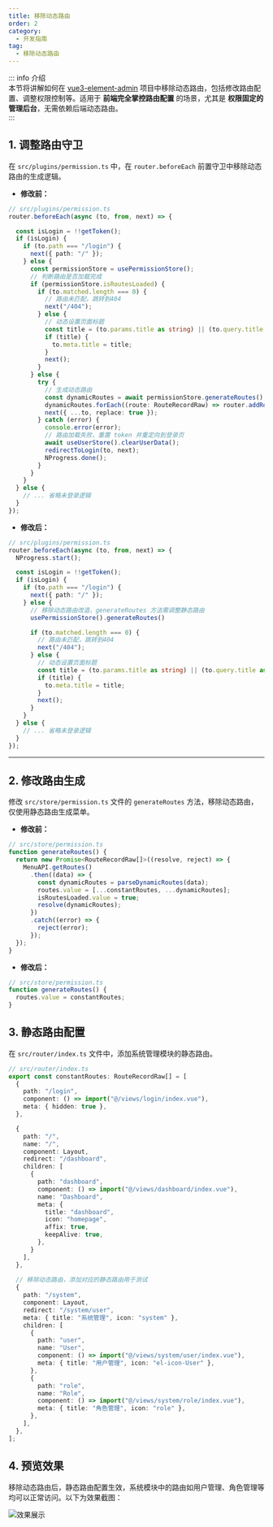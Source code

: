 ```yaml
---
title: 移除动态路由
order: 2
category:
  - 开发指南
tag:
  - 移除动态路由
---
```


::: info 介绍  
本节将讲解如何在 [vue3-element-admin](https://gitee.com/youlaiorg/vue3-element-admin) 项目中移除动态路由，包括修改路由配置、调整权限控制等。适用于 **前端完全掌控路由配置** 的场景，尤其是 **权限固定的管理后台**，无需依赖后端动态路由。  
:::



## 1. 调整路由守卫

在 `src/plugins/permission.ts` 中，在 `router.beforeEach` 前置守卫中移除动态路由的生成逻辑。

- **修改前：**

```ts title="src/plugins/permission.ts"
// src/plugins/permission.ts
router.beforeEach(async (to, from, next) => {

  const isLogin = !!getToken(); 
  if (isLogin) {
    if (to.path === "/login") {
      next({ path: "/" });
    } else {
      const permissionStore = usePermissionStore();
      // 判断路由是否加载完成
      if (permissionStore.isRoutesLoaded) {
        if (to.matched.length === 0) {
          // 路由未匹配，跳转到404
          next("/404");
        } else {
          // 动态设置页面标题
          const title = (to.params.title as string) || (to.query.title as string);
          if (title) {
            to.meta.title = title;
          }
          next();
        }
      } else {
        try {
          // 生成动态路由
          const dynamicRoutes = await permissionStore.generateRoutes();
          dynamicRoutes.forEach((route: RouteRecordRaw) => router.addRoute(route));
          next({ ...to, replace: true });
        } catch (error) {
          console.error(error);
          // 路由加载失败，重置 token 并重定向到登录页
          await useUserStore().clearUserData();
          redirectToLogin(to, next);
          NProgress.done();
        }
      }
    }
  } else {
    // ... 省略未登录逻辑
  }
});
```

- **修改后：**

```ts {11-24} title="src/router/index.ts"
// src/plugins/permission.ts
router.beforeEach(async (to, from, next) => {
  NProgress.start();

  const isLogin = !!getToken(); 
  if (isLogin) {
    if (to.path === "/login") {
      next({ path: "/" });
    } else {
      // 移除动态路由改造，generateRoutes 方法需调整静态路由
      usePermissionStore().generateRoutes()

      if (to.matched.length === 0) {
        // 路由未匹配，跳转到404
        next("/404");
      } else {
        // 动态设置页面标题
        const title = (to.params.title as string) || (to.query.title as string);
        if (title) {
          to.meta.title = title;
        }
        next();
      }
    }
  } else {
    // ... 省略未登录逻辑
  }
});
```

---

## 2. 修改路由生成

修改 `src/store/permission.ts` 文件的 `generateRoutes` 方法，移除动态路由，仅使用静态路由生成菜单。

- **修改前：**

```ts title="src/store/permission.ts"
// src/store/permission.ts
function generateRoutes() {
  return new Promise<RouteRecordRaw[]>((resolve, reject) => {
    MenuAPI.getRoutes()
      .then((data) => {
        const dynamicRoutes = parseDynamicRoutes(data);
        routes.value = [...constantRoutes, ...dynamicRoutes];
        isRoutesLoaded.value = true;
        resolve(dynamicRoutes);
      })
      .catch((error) => {
        reject(error);
      });
  });
}
```

- **修改后：**

```ts {3} title="src/store/permission.ts"
// src/store/permission.ts
function generateRoutes() {
  routes.value = constantRoutes; 
}
```


## 3. 静态路由配置

在 `src/router/index.ts` 文件中，添加系统管理模块的静态路由。


```ts {30-49} title="src/router/index.ts"
// src/router/index.ts
export const constantRoutes: RouteRecordRaw[] = [
  {
    path: "/login",
    component: () => import("@/views/login/index.vue"),
    meta: { hidden: true },
  },

  {
    path: "/",
    name: "/",
    component: Layout,
    redirect: "/dashboard",
    children: [
      {
        path: "dashboard",
        component: () => import("@/views/dashboard/index.vue"),
        name: "Dashboard",
        meta: {
          title: "dashboard",
          icon: "homepage",
          affix: true,
          keepAlive: true,
        },
      }
    ],
  },
  
  // 移除动态路由，添加对应的静态路由用于测试
  {
    path: "/system",
    component: Layout,
    redirect: "/system/user",
    meta: { title: "系统管理", icon: "system" },
    children: [
      {
        path: "user",
        name: "User",
        component: () => import("@/views/system/user/index.vue"),
        meta: { title: "用户管理", icon: "el-icon-User" },
      },
      {
        path: "role",
        name: "Role",
        component: () => import("@/views/system/role/index.vue"),
        meta: { title: "角色管理", icon: "role" },
      },
    ],
  },
];
```


## 4. 预览效果

移除动态路由后，静态路由配置生效，系统模块中的路由如用户管理、角色管理等均可以正常访问。以下为效果截图：

![效果展示](https://www.youlai.tech/storage/blog/2025/02/09/20250209160740.png)